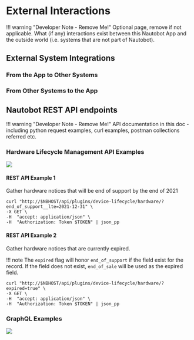 # External Interactions

!!! warning "Developer Note - Remove Me!"
    Optional page, remove if not applicable.
    What (if any) interactions exist between this Nautobot App and the outside world (i.e. systems that are not part of Nautobot).

## External System Integrations

### From the App to Other Systems

### From Other Systems to the App

## Nautobot REST API endpoints

!!! warning "Developer Note - Remove Me!"
    API documentation in this doc - including python request examples, curl examples, postman collections referred etc.

### Hardware Lifecycle Management API Examples

![](../images/lcm_hardware_api_view.png)

#### REST API Example 1

Gather hardware notices that will be end of support by the end of 2021

```shell
curl "http://$NBHOST/api/plugins/device-lifecycle/hardware/?end_of_support__lte=2021-12-31" \
-X GET \
-H  "accept: application/json" \
-H  "Authorization: Token $TOKEN" | json_pp
```

#### REST API Example 2

Gather hardware notices that are currently expired.

!!! note
    The `expired` flag will honor `end_of_support` if the field exist for the record. If the field does not exist, `end_of_sale` will be used as the expired field.

```shell
curl "http://$NBHOST/api/plugins/device-lifecycle/hardware/?expired=true" \
-X GET \
-H  "accept: application/json" \
-H  "Authorization: Token $TOKEN" | json_pp
```

### GraphQL Examples

![](../images/lcm_hardware_graphql.png)
